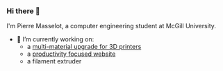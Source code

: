 ### Hi there 👋

I'm Pierre Masselot, a computer engineering student at McGill University.

- 🔭 I’m currently working on: 
   - a [multi-material upgrade for 3D printers](https://github.com/PierreMasselot1/Material-Switching-Unit)
   - a [productivity focused website](https://github.com/PierreMasselot1/Planit)
   - a filament extruder
